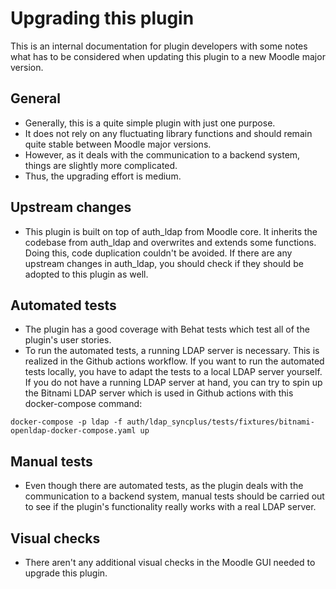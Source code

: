 Upgrading this plugin
=====================

This is an internal documentation for plugin developers with some notes what has to be considered when updating this plugin to a new Moodle major version.

General
-------

* Generally, this is a quite simple plugin with just one purpose.
* It does not rely on any fluctuating library functions and should remain quite stable between Moodle major versions.
* However, as it deals with the communication to a backend system, things are slightly more complicated. 
* Thus, the upgrading effort is medium.


Upstream changes
----------------

* This plugin is built on top of auth_ldap from Moodle core. It inherits the codebase from auth_ldap and overwrites and extends some functions. Doing this, code duplication couldn't be avoided. If there are any upstream changes in auth_ldap, you should check if they should be adopted to this plugin as well.


Automated tests
---------------

* The plugin has a good coverage with Behat tests which test all of the plugin's user stories.
* To run the automated tests, a running LDAP server is necessary. This is realized in the Github actions workflow. If you want to run the automated tests locally, you have to adapt the tests to a local LDAP server yourself.
If you do not have a running LDAP server at hand, you can try to spin up the Bitnami LDAP server which is used in Github actions with this docker-compose command:
```
docker-compose -p ldap -f auth/ldap_syncplus/tests/fixtures/bitnami-openldap-docker-compose.yaml up
```


Manual tests
------------

* Even though there are automated tests, as the plugin deals with the communication to a backend system, manual tests should be carried out to see if the plugin's functionality really works with a real LDAP server.


Visual checks
-------------

* There aren't any additional visual checks in the Moodle GUI needed to upgrade this plugin.
